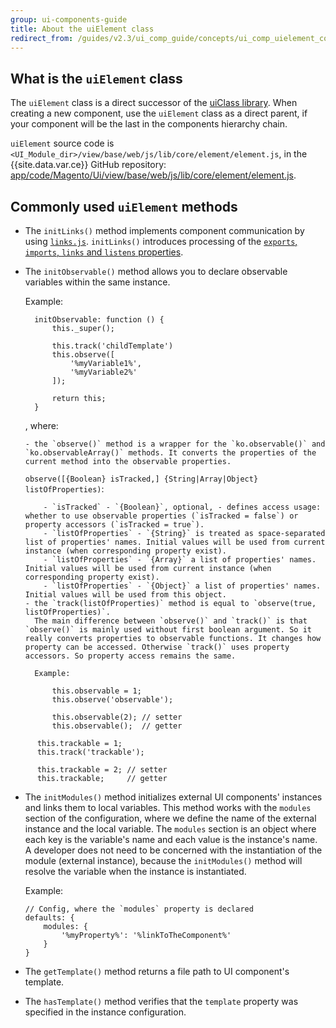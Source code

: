 ```yaml
---
group: ui-components-guide
title: About the uiElement class
redirect_from: /guides/v2.3/ui_comp_guide/concepts/ui_comp_uielement_concept.html
---
```


## What is the `uiElement` class

The `uiElement` class is a direct successor of the [uiClass library]({{page.baseurl}}/ui-components/concepts/uiclass-library.html).
When creating a new component, use the `uiElement` class as a direct parent, if your component will be the last in the components hierarchy chain.

`uiElement` source code is `<UI_Module_dir>/view/base/web/js/lib/core/element/element.js`, in the {{site.data.var.ce}} GitHub repository: [app/code/Magento/Ui/view/base/web/js/lib/core/element/element.js]({{site.mage2100url}}app/code/Magento/Ui/view/base/web/js/lib/core/element/element.js).

## Commonly used `uiElement` methods

* The `initLinks()` method implements component communication by using [`links.js`]({{site.mage2100url}}app/code/Magento/Ui/view/base/web/js/lib/core/element/links.js).  `initLinks()` introduces processing of the [`exports`, `imports`, `links` and `listens` properties]({{site.baseurl}}/guides/v2.0/ui-components/ui_components_js.html#comp_link).

* The `initObservable()` method allows you to declare observable variables within the same instance.

    Example:

  ```
    initObservable: function () {
        this._super();

        this.track('childTemplate')
        this.observe([
            '%myVariable1%',
            '%myVariable2%'
        ]);

        return this;
    }
  ```

    , where:

  ```
  - the `observe()` method is a wrapper for the `ko.observable()` and `ko.observableArray()` methods. It converts the properties of the current method into the observable properties.
  ```

  `observe([{Boolean} isTracked,] {String|Array|Object} listOfProperties)`:

  ```
      - `isTracked` - `{Boolean}`, optional, - defines access usage: whether to use observable properties (`isTracked = false`) or property accessors (`isTracked = true`).
      - `listOfProperties` - `{String}` is treated as space-separated list of properties' names. Initial values will be used from current instance (when corresponding property exist).
      - `listOfProperties` - `{Array}` a list of properties' names. Initial values will be used from current instance (when corresponding property exist).
      - `listOfProperties` - `{Object}` a list of properties' names. Initial values will be used from this object.
  - the `track(listOfProperties)` method is equal to `observe(true, listOfProperties)`.
    The main difference between `observe()` and `track()` is that `observe()` is mainly used without first boolean argument. So it really converts properties to observable functions. It changes how property can be accessed. Otherwise `track()` uses property accessors. So property access remains the same.

    Example:

        this.observable = 1;
        this.observe('observable');

        this.observable(2); // setter
        this.observable();  // getter
  ```


```
      this.trackable = 1;
      this.track('trackable');

      this.trackable = 2; // setter
      this.trackable;     // getter
```

* The `initModules()` method initializes external UI components' instances and links them to local variables. This method works with the `modules` section of the configuration, where we define the name of the external instance and the local variable. The `modules` section is an object where each key is the variable's name and each value is the instance's name. A developer does not need to be concerned with the instantiation of the module (external instance), because the `initModules()` method will resolve the variable when the instance is instantiated.

  Example:

  ```
  // Config, where the `modules` property is declared
  defaults: {
      modules: {
          '%myProperty%': '%linkToTheComponent%'
      }
  }
  ```

* The `getTemplate()` method returns a file path to UI component's template.

* The `hasTemplate()` method verifies that the `template` property was specified in the instance configuration.

